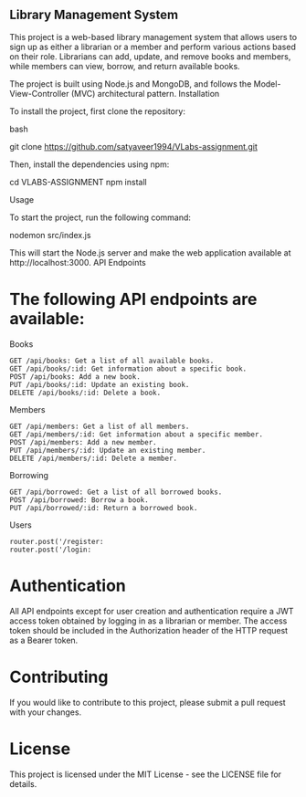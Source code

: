 ## Library Management System

This project is a web-based library management system that allows users to sign up as either a librarian or a member and perform various actions based on their role. Librarians can add, update, and remove books and members, while members can view, borrow, and return available books.

The project is built using Node.js and MongoDB, and follows the Model-View-Controller (MVC) architectural pattern.
Installation

To install the project, first clone the repository:

bash

git clone https://github.com/satyaveer1994/VLabs-assignment.git

Then, install the dependencies using npm:


cd VLABS-ASSIGNMENT
npm install

Usage

To start the project, run the following command:



nodemon src/index.js

This will start the Node.js server and make the web application available at http://localhost:3000.
API Endpoints

# The following API endpoints are available:

Books

    GET /api/books: Get a list of all available books.
    GET /api/books/:id: Get information about a specific book.
    POST /api/books: Add a new book.
    PUT /api/books/:id: Update an existing book.
    DELETE /api/books/:id: Delete a book.

Members

    GET /api/members: Get a list of all members.
    GET /api/members/:id: Get information about a specific member.
    POST /api/members: Add a new member.
    PUT /api/members/:id: Update an existing member.
    DELETE /api/members/:id: Delete a member.

Borrowing

    GET /api/borrowed: Get a list of all borrowed books.
    POST /api/borrowed: Borrow a book.
    PUT /api/borrowed/:id: Return a borrowed book.

Users

    router.post('/register:
    router.post('/login:

# Authentication

All API endpoints except for user creation and authentication require a JWT access token obtained by logging in as a librarian or member. The access token should be included in the Authorization header of the HTTP request as a Bearer token.
# Contributing

If you would like to contribute to this project, please submit a pull request with your changes.
# License

This project is licensed under the MIT License - see the LICENSE file for details.